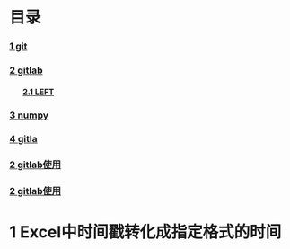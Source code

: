 # 目录

<h3><a href="#title1">1 git</a> </h3>
<h3><a href="#title2">2 gitlab</a> </h3>
		<h4><ul><a href="#title2.1">2.1 LEFT</a> </h4>
<h3><a href="#title2">3 numpy</a> </h3>
<h3><a href="#title2">4 gitla</a> </h3>
<h3><a href="#title2">2 gitlab使用</a> </h3>
<h3><a href="#title2">2 gitlab使用</a> </h3>

<div style="page-break-after:always"></div>

  <h1 id="title1">1 Excel中时间戳转化成指定格式的时间</h1>  

<!--stackedit_data:
eyJoaXN0b3J5IjpbLTEyMTk5MzM4OTFdfQ==
-->